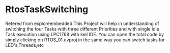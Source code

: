 # RtosTaskSwitching
Refered from exploreembedded
This Project will help in understanding of switching the four Tasks with three different Priorities and with single idle Task execution using LPC1768 with keil IDE.
You can open the total code by simply clicking on RTOS_01.uvproj
in the same way you can switch tasks for LED's,Threads,etc
